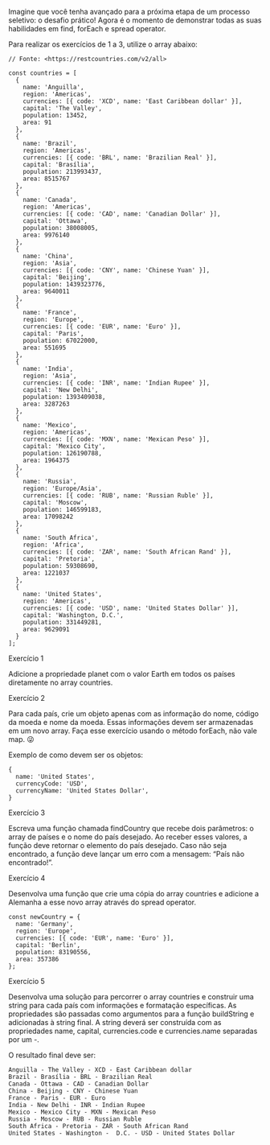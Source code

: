Imagine que você tenha avançado para a próxima etapa de um processo seletivo: o desafio prático! Agora é o momento de demonstrar todas as suas habilidades em find, forEach e spread operator.

Para realizar os exercícios de 1 a 3, utilize o array abaixo:

``````
// Fonte: <https://restcountries.com/v2/all>

const countries = [
  {
    name: 'Anguilla',
    region: 'Americas',
    currencies: [{ code: 'XCD', name: 'East Caribbean dollar' }],
    capital: 'The Valley',
    population: 13452,
    area: 91
  },
  {
    name: 'Brazil',
    region: 'Americas',
    currencies: [{ code: 'BRL', name: 'Brazilian Real' }],
    capital: 'Brasília',
    population: 213993437,
    area: 8515767
  },
  {
    name: 'Canada',
    region: 'Americas',
    currencies: [{ code: 'CAD', name: 'Canadian Dollar' }],
    capital: 'Ottawa',
    population: 38008005,
    area: 9976140
  },
  {
    name: 'China',
    region: 'Asia',
    currencies: [{ code: 'CNY', name: 'Chinese Yuan' }],
    capital: 'Beijing',
    population: 1439323776,
    area: 9640011
  },
  {
    name: 'France',
    region: 'Europe',
    currencies: [{ code: 'EUR', name: 'Euro' }],
    capital: 'Paris',
    population: 67022000,
    area: 551695
  },
  {
    name: 'India',
    region: 'Asia',
    currencies: [{ code: 'INR', name: 'Indian Rupee' }],
    capital: 'New Delhi',
    population: 1393409038,
    area: 3287263
  },
  {
    name: 'Mexico',
    region: 'Americas',
    currencies: [{ code: 'MXN', name: 'Mexican Peso' }],
    capital: 'Mexico City',
    population: 126190788,
    area: 1964375
  },
  {
    name: 'Russia',
    region: 'Europe/Asia',
    currencies: [{ code: 'RUB', name: 'Russian Ruble' }],
    capital: 'Moscow',
    population: 146599183,
    area: 17098242
  },
  {
    name: 'South Africa',
    region: 'Africa',
    currencies: [{ code: 'ZAR', name: 'South African Rand' }],
    capital: 'Pretoria',
    population: 59308690,
    area: 1221037
  },
  {
    name: 'United States',
    region: 'Americas',
    currencies: [{ code: 'USD', name: 'United States Dollar' }],
    capital: 'Washington, D.C.',
    population: 331449281,
    area: 9629091
  }
];
``````

Exercício 1

Adicione a propriedade planet com o valor Earth em todos os países diretamente no array countries.

Exercício 2

Para cada país, crie um objeto apenas com as informação do nome, código da moeda e nome da moeda. Essas informações devem ser armazenadas em um novo array. Faça esse exercício usando o método forEach, não vale map. 😜

Exemplo de como devem ser os objetos:

``````
{
  name: 'United States',
  currencyCode: 'USD',
  currencyName: 'United States Dollar',
}
``````

Exercício 3

Escreva uma função chamada findCountry que recebe dois parâmetros: o array de países e o nome do país desejado. Ao receber esses valores, a função deve retornar o elemento do país desejado. Caso não seja encontrado, a função deve lançar um erro com a mensagem: “País não encontrado!”.

Exercício 4

Desenvolva uma função que crie uma cópia do array countries e adicione a Alemanha a esse novo array através do spread operator.

``````
const newCountry = {
  name: 'Germany',
  region: 'Europe',
  currencies: [{ code: 'EUR', name: 'Euro' }],
  capital: 'Berlin',
  population: 83190556,
  area: 357386
};
``````

Exercício 5

Desenvolva uma solução para percorrer o array countries e construir uma string para cada país com informações e formatação específicas. As propriedades são passadas como argumentos para a função buildString e adicionadas à string final. A string deverá ser construída com as propriedades name, capital, currencies.code e currencies.name separadas por um -.

O resultado final deve ser:

``````
Anguilla - The Valley - XCD - East Caribbean dollar
Brazil - Brasília - BRL - Brazilian Real
Canada - Ottawa - CAD - Canadian Dollar
China - Beijing - CNY - Chinese Yuan
France - Paris - EUR - Euro
India - New Delhi - INR - Indian Rupee
Mexico - Mexico City - MXN - Mexican Peso
Russia - Moscow - RUB - Russian Ruble
South Africa - Pretoria - ZAR - South African Rand
United States - Washington -  D.C. - USD - United States Dollar

``````
